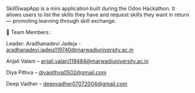 SkillSwapApp is a mini application built during the Odoo Hackathon. It allows users to list the skills they have and request skills they want in return — promoting learning through skill exchange.

👥 Team Members :

Leader: Aradhanadevi Jadeja - aradhanadevi.jadeja119740@marwadiuniversity.ac.in

Anjali Valani – anjali.valani119484@marwadiuniversity.ac.in

Diya Pithva – diyapithva0502@gmail.com

Deep Vadher – deepvadher07072004@gmail.com
